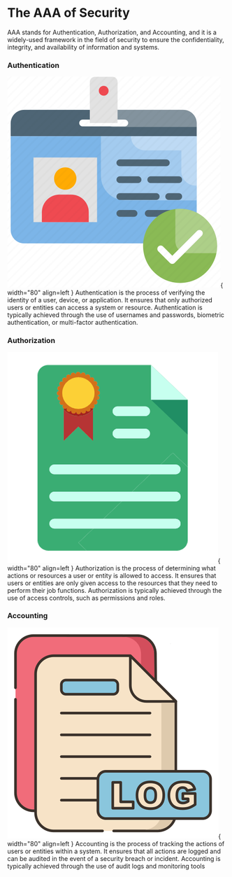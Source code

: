# The AAA of Security
AAA stands for Authentication, Authorization, and Accounting, and it is a widely-used framework in the field of security to ensure the confidentiality, integrity, and availability of information and systems.

### Authentication
![admin](icons/authent.png){ width="80" align=left }
Authentication is the process of verifying the identity of a user, device, or application. It ensures that only authorized users or entities can access a system or resource. Authentication is typically achieved through the use of usernames and passwords, biometric authentication, or multi-factor authentication.

### Authorization
![admin](icons/author.png){ width="80" align=left }
Authorization is the process of determining what actions or resources a user or entity is allowed to access. It ensures that users or entities are only given access to the resources that they need to perform their job functions. Authorization is typically achieved through the use of access controls, such as permissions and roles.

### Accounting
![admin](icons/account.png){ width="80" align=left }
Accounting is the process of tracking the actions of users or entities within a system. It ensures that all actions are logged and can be audited in the event of a security breach or incident. Accounting is typically achieved through the use of audit logs and monitoring tools

